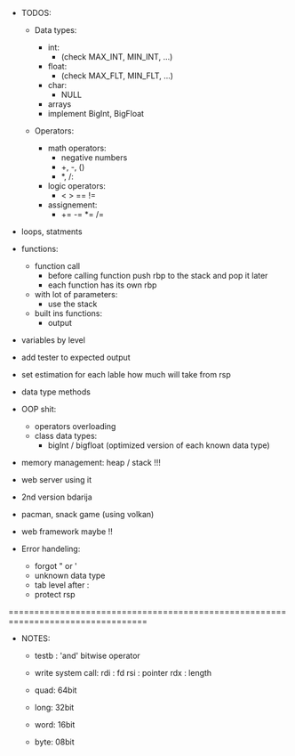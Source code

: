 - TODOS:
    - Data types:
        - int:
            - (check MAX_INT, MIN_INT, ...)
        - float:
            - (check MAX_FLT, MIN_FLT, ...)
        - char:
            - NULL
        - arrays
        - implement BigInt, BigFloat

    - Operators:
        - math operators:
            - negative numbers
            + +, -, ()
            - *, /:
        - logic operators:
            - < > == !=
        - assignement:
            - += -= *= /=

- loops, statments

- functions:
    - function call
        - before calling function push rbp to the stack and pop it later
        - each function has its own rbp
    - with lot of parameters:
        - use the stack
    - built ins functions:
        - output
- variables by level
- add tester to expected output
- set estimation for each lable how much will take from rsp
- data type methods
- OOP shit:
    - operators overloading
    - class data types: 
        - bigInt / bigfloat (optimized version of each known data type)
- memory management:
    heap / stack !!!
- web server using it
- 2nd version bdarija
- pacman, snack game (using volkan)
- web framework maybe !!

- Error handeling:
    - forgot " or '
    - unknown data type
    - tab level after :
    - protect rsp

=================================================================================
- NOTES:
    + testb : 'and' bitwise operator
    + write system call:
        rdi : fd
        rsi : pointer
        rdx : length

    + quad: 64bit
    + long: 32bit
    + word: 16bit
    + byte: 08bit